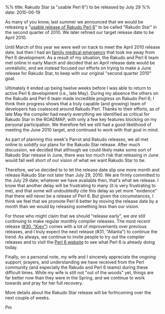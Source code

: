 %% title: Rakudo Star (a "usable Perl 6") to be released by July 29
%% date: 2010-06-19

<p>As many of you know, last summer we announced that we would be releasing a "<a href='http://use.perl.org/~pmichaud/journal/39411'>usable release of Rakudo Perl 6</a>" to be called "Rakudo Star" in the second quarter of 2010.  We later refined our target release date to be April 2010.</p>
<p>Until March of this year we were well on track to meet the April 2010 release date, but then I had an <a href='http://use.perl.org/~pmichaud/journal/40248'>family medical emergency</a> that took me away from Perl 6 development.  As a result of my situation, the Rakudo and Perl 6 team met online in early March and decided that an April release date would be unrealistic, and we instead focused our efforts on trying to make a June release for Rakudo Star, to keep with our original "second quarter 2010" goal.</p>
<p>Ultimately it ended up being twelve weeks before I was able to return to active Perl 6 development (i.e., late May).  During my absence the others on the Rakudo and Perl 6 team made incredible progress on Rakudo Perl 6; I think their progress shows that a truly capable (and growing) team of developers has coalesced around Rakudo Perl.  Thanks to their efforts, as of late May the compiler had nearly everything we identified as critical for Rakudo Star in the ROADMAP, with only a few key features blocking on my personal participation.  We therefore felt we still had a good likelihood of meeting the June 2010 target, and continued to work with that goal in mind.</p>
<p>As part of planning this week's Parrot and Rakudo releases, we all met online to solidify our plans for the Rakudo Star release.  After much discussion, we decided that although we could likely make some sort of Rakudo Star release in June, there was too much risk that releasing in June would fall well short of our vision of what we want Rakudo Star to be.</p>
<p>Therefore, we've decided to to let the release date slip one more month and release Rakudo Star not later than July 29, 2010.  We are firmly committed to the July 29 date; whatever we have available then, that's what we release.  I know that another delay will be frustrating to many (it is very frustrating to me), and that some will undoubtedly cite this delay as yet more "evidence" that there will never be a release of Perl 6.  But given the circumstances, I think we feel that we promote Perl 6 better by moving the release date by a month than we would by releasing something less than our vision.</p>
<p>For those who might claim that we should "release early", we <i>are</i> still continuing to make regular monthly compiler releases.  The most recent release (<a href='http://rakudo.org/node/72'>#30, "Kiev"</a>) comes with a lot of improvements over previous releases, and I truly expect the next release (#31, "Atlanta") to continue the trend.  As always, we continue to invite people to try out the compiler releases and to visit the <a href='http://perl6.org/'>Perl 6 website</a> to see what Perl 6 is already doing today.</p>
<p>Finally, on a personal note, my wife and I sincerely appreciate the ongoing support, prayers, and understanding we have received from the Perl community (and especially the Rakudo and Perl 6 teams) during these difficult times.  While my wife is still not "out of the woods" yet, things are far better now than they were in the Spring, and we continue to work towards and pray for her full recovery.</p>
<p>More details about the Rakudo Star release will be forthcoming over the next couple of weeks.</p>
<p>Pm</p>

